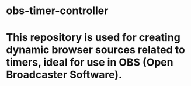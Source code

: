 # obs-timer-controller

<h1 aling="center">This repository is used for creating dynamic browser sources related to timers, ideal for use in OBS (Open Broadcaster Software).</h1>